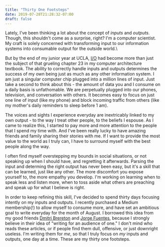 ```yaml
---
title: "Thirty One Footsteps"
date: 2019-07-28T21:28:32-07:00
draft: false
---
```


Lately, I've been thinking a lot about the concept of _inputs_ and _outputs_. Though, this shouldn't come as a surprise, right? I'm a computer scientist.
My craft is solely concerned with transforming input to our information systems into consumable output for the outside world.\

But by the end of my junior year at UCLA, [I/O](https://en.wikipedia.org/wiki/Input/output) had become more than just the subject of that grueling chapter 23 in my computer architecture textbook.
The ability to correctly handle inputs and outputs determines the success of my own being just as much as any other information system.
I am just a singular computer chip plugged into a million lines of input.
Just take a second to think about this - the amount of data you and I consume on a daily basis is unfathomable. We
are perpetually plugged into our phones, television, and conversation with others.
It becomes easy to focus on just one line of input (like my phone) and block incoming traffic from others (like my mother's daily reminders to sleep before 1 am).

The voices and sights I experience everyday are inextricably linked to my own output - to the way I treat other
people, to the beliefs I espouse. As I came to realize this, I started to pay more and more attention
to the people that I spend my time with. And I've been really lucky to have amazing friends and family sharing
their stories with me. If I want to provide the most value to the world as I truly can,
I have to surround myself with the best people along the way.

I often find myself overstepping my bounds in social situations, or not speaking up when I should have, 
and regretting it afterwards. Parsing the input and determing the right output has never been easy, but it's a skill that 
can be learned, just like any other. The more discomfort you expose yourself to, the more empathy you develop.
I'm working on learning when to speak less and listen more, when to toss aside
what others are preaching and speak up for what I believe is right.

In order to keep refining this skill, I've decided to spend thirty days focusing intently on
my inputs and outputs. I recently purchased a Medium membership(!) to allow myself to consume more, and have set an ambitious goal to write everyday for the 
month of August. I borrowed this idea from my good friends [Dmitri Brereton](https://medium.com/@dkb868) and [Jorge Fuentes](https://medium.com/@ABiasedHypocrite),
because I strongly believe in their idea of "writing for an audience of one."
I don't mind who reads these articles, or if people find them dull, offensive, or
just downright useless. I'm writing them for _me_, so that I truly focus on _my_ inputs and outputs, one
day at a time. These are my thirty one footsteps.

